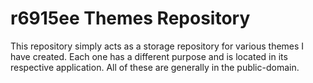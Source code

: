 # r6915ee Themes Repository

This repository simply acts as a storage repository for various themes I have
created. Each one has a different purpose and is located in its respective
application. All of these are generally in the public-domain.
